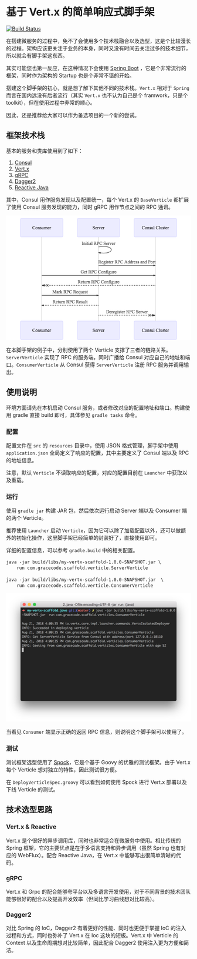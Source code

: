 # 基于 Vert.x 的简单响应式脚手架

[![Build Status](https://travis-ci.org/mingcheng/my-vertx-scaffold.java.svg?branch=master)](https://travis-ci.org/mingcheng/my-vertx-scaffold.java)

在搭建微服务的过程中，免不了会使用多个技术栈融合以及选型，这是个比较漫长的过程。架构应该更关注于业务的本身，同时又没有时间去关注过多的技术细节，所以就会有脚手架这东西。

其实可能您也第一反应，在这种情况下会使用 [Spring Boot](https://spring.io/projects/spring-boot) ，它是个非常流行的框架，同时作为架构的 Startup 也是个非常不错的开始。

搭建这个脚手架的初心，就是想了解下其他不同的技术栈。`Vert.x` 相对于 `Spring` 而言在国内远没有后者流行（其实 `Vert.x` 也不认为自己是个 framwork，只是个 toolkit），但在使用过程中非常的顺心。

因此，还是推荐给大家可以作为备选项目的一个新的尝试。


## 框架技术栈

基本的服务和类库使用到了如下：

1. [Consul](https://www.consul.io/)
2. [Vert.x](https://vertx.io/)
3. [gRPC](https://grpc.io/)
4. [Dagger2](https://github.com/google/dagger)
5. [Reactive Java](https://reactivex.io)

其中，Consul 用作服务发现以及配置统一，每个 Vert.x 的 `BaseVerticle` 都扩展了使用 Consul 服务发现的能力，同时 gRPC 用作节点之间的 RPC 通讯。

![sequence.png](asserts/sequence.png)

在本脚手架的例子中，分别使用了两个 Verticle 支撑了三者的链路关系。`ServerVerticle` 实现了 RPC 的服务端，同时广播给 Consul 对应自己的地址和端口。`ConsumerVerticle` 从 Consul 获得 `ServerVerticle` 注册 RPC 服务并调用输出。

## 使用说明

环境方面请先在本机启动 Consul 服务，或者修改对应的配置地址和端口。构建使用 gradle 直接 build 即可，具体参见 `gradle tasks` 命令。

### 配置

配置文件在 `src` 的 `resources` 目录中，使用 JSON 格式管理，脚手架中使用 `application.json` 全局定义了响应的配置，其中主要定义了 Consul 端以及 RPC 的地址信息。

注意，默认 `Verticle` 不读取响应的配置，对应的配置目前在 `Launcher` 中获取以及重载。

### 运行

使用 `gradle jar` 构建 JAR 包，然后依次运行启动 Server 端以及 Consumer 端的两个 Verticle。

推荐使用 `Launcher` 启动 `Verticle`，因为它可以除了加载配置以外，还可以做额外的初始化操作，这里脚手架已经简单的封装好了，直接使用即可。

详细的配置信息，可以参考 `gradle.build` 中的相关配置。

```
java -jar build/libs/my-vertx-scaffold-1.0.0-SNAPSHOT.jar \
    run com.gracecode.scaffold.verticle.ServerVerticle

java -jar build/libs/my-vertx-scaffold-1.0.0-SNAPSHOT.jar  \
    run com.gracecode.scaffold.verticle.ConsumerVerticle
```

![consumer.png](asserts/consumer.png)

当看见 `Consumer` 端显示正确的返回 RPC 信息，则说明这个脚手架可以使用了。

### 测试

测试框架选型使用了 [Spock](http://spockframework.org/)，它是个基于 Goovy 的优雅的测试框架。由于 Vert.x 每个 Verticle 想对独立的特性，因此测试很方便。

在 `DeployVerticleSpec.groovy` 可以看到如何使用 Spock 进行 Vert.x 部署以及下线 Verticle 的测试。


## 技术选型思路

### Vert.x & Reactive

Vert.x 是个很好的异步调用库，同时也非常适合在微服务中使用。相比传统的 Spring 框架，它的主要优点是在于多语言支持和异步调用（虽然 Spring 也有对应的 WebFlux）。配合 Reactive Java，在 Vert.x 中能够写出很简单清晰的代码。

### gRPC

Vert.x 和 Grpc 的配合能够夸平台以及多语言开发使用，对于不同背景的技术团队能够很好的配合以及提高开发效率（但同比学习曲线想对比较高）。

### Dagger2

对比 Spring 的 IoC，Dagger2 有着更好的性能、同时也更便于掌握 IoC 的注入过程和方式，同时也弥补了 Vert.x 在 Ioc 这块的短板。Vert.x 中 Verticle 的 Context 以及生命周期想对比较简单，因此配合 Dagger2 使用注入更为方便和简洁。
